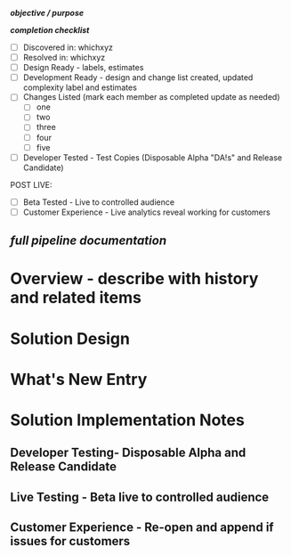 **_objective / purpose_**  

**_completion checklist_** 
- [ ] Discovered in: whichxyz  
- [ ] Resolved in: whichxyz  
- [ ] Design Ready - labels, estimates
- [ ] Development Ready - design and change list created, updated complexity label and estimates
- [ ] Changes Listed  (mark each member as completed update as needed)
  - [ ] one  
  - [ ] two  
  - [ ] three  
  - [ ] four  
  - [ ] five  
- [ ] Developer Tested - Test Copies (Disposable Alpha "DA!s" and Release Candidate) 

POST LIVE:
- [ ] Beta Tested - Live to controlled audience  
- [ ] Customer Experience - Live analytics reveal working for customers  

**_full pipeline documentation_** 
--- 
# Overview - describe with history and related items  
# Solution Design  
# What's New Entry  
# Solution Implementation Notes  
## Developer Testing- Disposable Alpha and Release Candidate  
## Live Testing - Beta live to controlled audience  
## Customer Experience - Re-open and append if issues for customers

